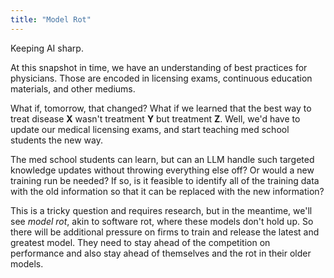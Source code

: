 ```yaml
---
title: "Model Rot"
---
```


Keeping AI sharp.

At this snapshot in time, we have an understanding of best practices for physicians. 
Those are encoded in licensing exams, continuous education materials, and other mediums. 

What if, tomorrow, that changed? 
What if we learned that the best way to treat disease **X** wasn't treatment **Y** but treatment **Z**.
Well, we'd have to update our medical licensing exams, and start teaching med school students the new way. 

The med school students can learn, but can an LLM handle such targeted knowledge updates without throwing everything else off?
Or would a new training run be needed? 
If so, is it feasible to identify all of the training data with the old information so that it can be replaced with the new information? 

This is a tricky question and requires research, but in the meantime, we'll see *model rot*, akin to software rot, where these models don't hold up.
So there will be additional pressure on firms to train and release the latest and greatest model.
They need to stay ahead of the competition on performance and also stay ahead of themselves and the rot in their older models.
